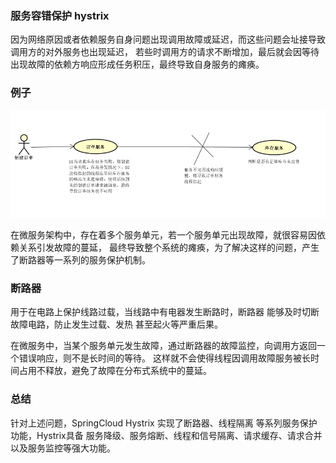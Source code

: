 ### 服务容错保护 hystrix

因为网络原因或者依赖服务自身问题出现调用故障或延迟，而这些问题会址接导致调用方的对外服务也出现延迟，
若些时调用方的请求不断增加，最后就会因等待出现故障的依赖方响应形成任务积压，最终导致自身服务的瘫痪。

### 例子
![img_text](.\img\hystrix例子.png)

在微服务架构中，存在着多个服务单元，若一个服务单元出现故障，就很容易因依赖关系引发故障的蔓延，
最终导致整个系统的瘫痪，为了解决这样的问题，产生了断路器等一系列的服务保护机制。

### 断路器
用于在电路上保护线路过载，当线路中有电器发生断路时，断路器 能够及时切断故障电路，防止发生过载、发热
甚至起火等严重后果。

在微服务中，当某个服务单元发生故障，通过断路器的故障监控，向调用方返回一个错误响应，则不是长时间的等待。
这样就不会使得线程因调用故障服务被长时间占用不释放，避免了故障在分布式系统中的蔓延。

### 总结
针对上述问题，SpringCloud Hystrix 实现了断路器、线程隔离 等系列服务保护功能，Hystrix具备
服务降级、服务熔断、线程和信号隔离、请求缓存、请求合并以及服务监控等强大功能。
